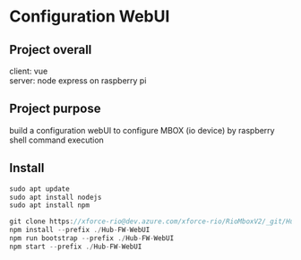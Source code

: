 # Configuration WebUI

## Project overall
client: vue <br/>
server: node express on raspberry pi

## Project purpose
build a configuration webUI to configure MBOX (io device) by raspberry shell command execution


## Install
```jsx
sudo apt update
sudo apt install nodejs
sudo apt install npm

git clone https://xforce-rio@dev.azure.com/xforce-rio/RioMboxV2/_git/Hub-FW-WebUI
npm install --prefix ./Hub-FW-WebUI
npm run bootstrap --prefix ./Hub-FW-WebUI
npm start --prefix ./Hub-FW-WebUI
```
